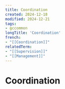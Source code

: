 ```yaml
---
title: Coordination
created: 2024-12-18
modified: 2024-12-21
tags:
- gccommon
longTitle: 'Coordination'
french:
- "[[Coordination]]"
relatedTerm:
- "[[Supervision]]"
- "[[Management]]"
---
```

# Coordination
